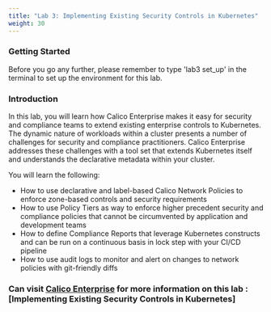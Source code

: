 ```yaml
---
title: "Lab 3: Implementing Existing Security Controls in Kubernetes"
weight: 30
---
```


### Getting Started 

Before you go any further, please remember to type 'lab3 set_up' in the terminal to set up the environment for this lab.

### Introduction

In this lab, you will learn how Calico Enterprise makes it easy for security and compliance teams to extend existing enterprise controls to Kubernetes. The dynamic nature of workloads within a cluster presents a number of challenges for security and compliance practitioners. Calico Enterprise addresses these challenges with a tool set that extends Kubernetes itself and understands the declarative metadata within your cluster.

You will learn the following:

   - How to use declarative and label-based Calico Network Policies to enforce zone-based controls and security requirements
   - How to use Policy Tiers as way to enforce higher precedent security and compliance policies that cannot be circumvented by application and development teams
   - How to define Compliance Reports that leverage Kubernetes constructs and can be run on a continuous basis in lock step with your CI/CD pipeline
   - How to use audit logs to monitor and alert on changes to network policies with git-friendly diffs

### Can visit [Calico Enterprise](https://www.tigera.io/tigera-products/calico-enterprise) for more information on this lab : [Implementing Existing Security Controls in Kubernetes]

